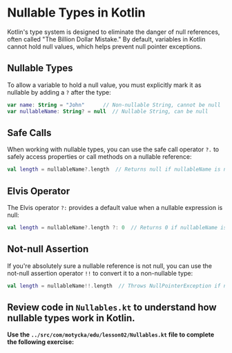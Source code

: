 # Nullable Types in Kotlin

Kotlin's type system is designed to eliminate the danger of null references, often called "The Billion Dollar Mistake." By default, variables in Kotlin cannot hold null values, which helps prevent null pointer exceptions.

## Nullable Types

To allow a variable to hold a null value, you must explicitly mark it as nullable by adding a `?` after the type:

```kotlin
var name: String = "John"      // Non-nullable String, cannot be null
var nullableName: String? = null  // Nullable String, can be null
```

## Safe Calls

When working with nullable types, you can use the safe call operator `?.` to safely access properties or call methods on a nullable reference:

```kotlin
val length = nullableName?.length  // Returns null if nullableName is null
```

## Elvis Operator

The Elvis operator `?:` provides a default value when a nullable expression is null:

```kotlin
val length = nullableName?.length ?: 0  // Returns 0 if nullableName is null
```

## Not-null Assertion

If you're absolutely sure a nullable reference is not null, you can use the not-null assertion operator `!!` to convert it to a non-nullable type:

```kotlin
val length = nullableName!!.length  // Throws NullPointerException if nullableName is null
```

## Review code in `Nullables.kt` to understand how nullable types work in Kotlin.
**Use the `../src/com/motycka/edu/lesson02/Nullables.kt` file to complete the following exercise:**
